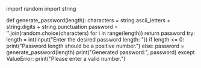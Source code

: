 import random
import string

def generate_password(length):
    characters = string.ascii_letters + string.digits + string.punctuation
    password = ''.join(random.choice(characters) for i in range(length))
    return password
try:
    length = int(input("Enter the desired password length: "))
    if length <= 0:
        print("Password length should be a positive number.")
    else:
        password = generate_password(length)
        print("Generated password:", password)
except ValueError:
    print("Please enter a valid number.")
